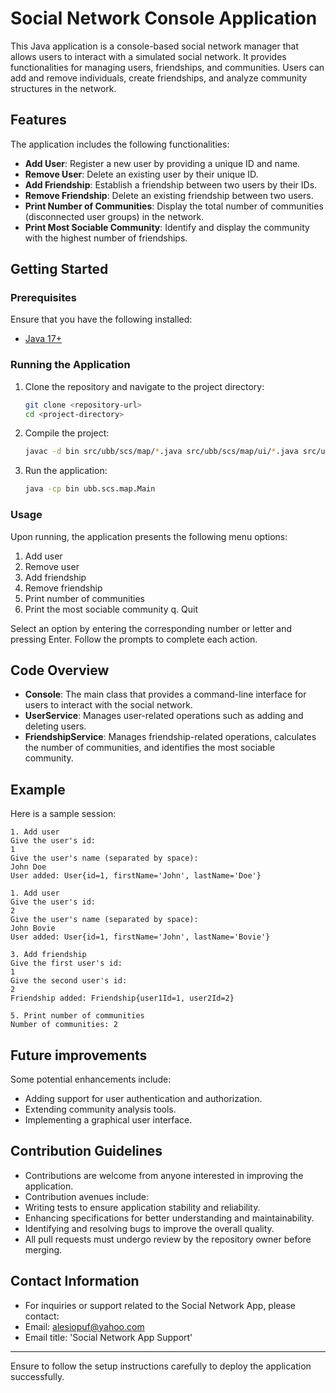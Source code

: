 # Social Network Console Application

This Java application is a console-based social network manager that allows users to interact with a simulated social network. It provides functionalities for managing users, friendships, and communities. Users can add and remove individuals, create friendships, and analyze community structures in the network.

## Features

The application includes the following functionalities:
- **Add User**: Register a new user by providing a unique ID and name.
- **Remove User**: Delete an existing user by their unique ID.
- **Add Friendship**: Establish a friendship between two users by their IDs.
- **Remove Friendship**: Delete an existing friendship between two users.
- **Print Number of Communities**: Display the total number of communities (disconnected user groups) in the network.
- **Print Most Sociable Community**: Identify and display the community with the highest number of friendships.

## Getting Started

### Prerequisites

Ensure that you have the following installed:
- [Java 17+](https://www.oracle.com/java/technologies/javase-downloads.html)

### Running the Application

1. Clone the repository and navigate to the project directory:
    ```bash
    git clone <repository-url>
    cd <project-directory>
    ```

2. Compile the project:
    ```bash
    javac -d bin src/ubb/scs/map/*.java src/ubb/scs/map/ui/*.java src/ubb/scs/map/service/*.java src/ubb/scs/map/domain/*.java
    ```

3. Run the application:
    ```bash
    java -cp bin ubb.scs.map.Main
    ```

### Usage

Upon running, the application presents the following menu options:

1. Add user
2. Remove user
3. Add friendship
4. Remove friendship
5. Print number of communities
6. Print the most sociable community 
q. Quit


Select an option by entering the corresponding number or letter and pressing Enter. Follow the prompts to complete each action.

## Code Overview

- **Console**: The main class that provides a command-line interface for users to interact with the social network.
- **UserService**: Manages user-related operations such as adding and deleting users.
- **FriendshipService**: Manages friendship-related operations, calculates the number of communities, and identifies the most sociable community.

## Example

Here is a sample session:

```plaintext
1. Add user
Give the user's id: 
1
Give the user's name (separated by space): 
John Doe
User added: User{id=1, firstName='John', lastName='Doe'}

1. Add user
Give the user's id: 
2
Give the user's name (separated by space): 
John Bovie
User added: User{id=1, firstName='John', lastName='Bovie'}

3. Add friendship
Give the first user's id: 
1
Give the second user's id: 
2
Friendship added: Friendship{user1Id=1, user2Id=2}

5. Print number of communities
Number of communities: 2
```

## Future improvements

Some potential enhancements include:

- Adding support for user authentication and authorization.
- Extending community analysis tools.
- Implementing a graphical user interface.

## Contribution Guidelines

- Contributions are welcome from anyone interested in improving the application.
- Contribution avenues include:
- Writing tests to ensure application stability and reliability.
- Enhancing specifications for better understanding and maintainability.
- Identifying and resolving bugs to improve the overall quality.
- All pull requests must undergo review by the repository owner before merging.

## Contact Information

- For inquiries or support related to the Social Network App, please contact:
- Email: alesiopuf@yahoo.com
- Email title: 'Social Network App Support'

---

Ensure to follow the setup instructions carefully to deploy the application successfully.




